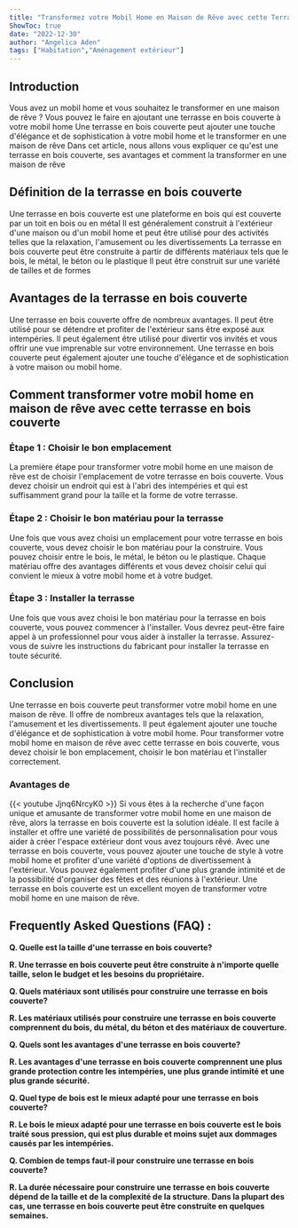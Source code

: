 ```yaml
---
title: "Transformez votre Mobil Home en Maison de Rêve avec cette Terrasse en Bois Couverte!"
ShowToc: true 
date: "2022-12-30"
author: "Angelica Aden" 
tags: ["Habitation","Aménagement extérieur"]
---
```

## Introduction
Vous avez un mobil home et vous souhaitez le transformer en une maison de rêve ? Vous pouvez le faire en ajoutant une terrasse en bois couverte à votre mobil home Une terrasse en bois couverte peut ajouter une touche d'élégance et de sophistication à votre mobil home et le transformer en une maison de rêve Dans cet article, nous allons vous expliquer ce qu'est une terrasse en bois couverte, ses avantages et comment la transformer en une maison de rêve 

## Définition de la terrasse en bois couverte
Une terrasse en bois couverte est une plateforme en bois qui est couverte par un toit en bois ou en métal Il est généralement construit à l'extérieur d'une maison ou d'un mobil home et peut être utilisé pour des activités telles que la relaxation, l'amusement ou les divertissements La terrasse en bois couverte peut être construite à partir de différents matériaux tels que le bois, le métal, le béton ou le plastique Il peut être construit sur une variété de tailles et de formes

## Avantages de la terrasse en bois couverte
Une terrasse en bois couverte offre de nombreux avantages. Il peut être utilisé pour se détendre et profiter de l'extérieur sans être exposé aux intempéries. Il peut également être utilisé pour divertir vos invités et vous offrir une vue imprenable sur votre environnement. Une terrasse en bois couverte peut également ajouter une touche d'élégance et de sophistication à votre maison ou mobil home.

## Comment transformer votre mobil home en maison de rêve avec cette terrasse en bois couverte

### Étape 1 : Choisir le bon emplacement
La première étape pour transformer votre mobil home en une maison de rêve est de choisir l'emplacement de votre terrasse en bois couverte. Vous devez choisir un endroit qui est à l'abri des intempéries et qui est suffisamment grand pour la taille et la forme de votre terrasse.

### Étape 2 : Choisir le bon matériau pour la terrasse
Une fois que vous avez choisi un emplacement pour votre terrasse en bois couverte, vous devez choisir le bon matériau pour la construire. Vous pouvez choisir entre le bois, le métal, le béton ou le plastique. Chaque matériau offre des avantages différents et vous devez choisir celui qui convient le mieux à votre mobil home et à votre budget.

### Étape 3 : Installer la terrasse
Une fois que vous avez choisi le bon matériau pour la terrasse en bois couverte, vous pouvez commencer à l'installer. Vous devrez peut-être faire appel à un professionnel pour vous aider à installer la terrasse. Assurez-vous de suivre les instructions du fabricant pour installer la terrasse en toute sécurité.

## Conclusion
Une terrasse en bois couverte peut transformer votre mobil home en une maison de rêve. Il offre de nombreux avantages tels que la relaxation, l'amusement et les divertissements. Il peut également ajouter une touche d'élégance et de sophistication à votre mobil home. Pour transformer votre mobil home en maison de rêve avec cette terrasse en bois couverte, vous devez choisir le bon emplacement, choisir le bon matériau et l'installer correctement. 

### Avantages de

{{< youtube Jjnq6NrcyK0 >}} 
Si vous êtes à la recherche d'une façon unique et amusante de transformer votre mobil home en une maison de rêve, alors la terrasse en bois couverte est la solution idéale. Il est facile à installer et offre une variété de possibilités de personnalisation pour vous aider à créer l'espace extérieur dont vous avez toujours rêvé. Avec une terrasse en bois couverte, vous pouvez ajouter une touche de style à votre mobil home et profiter d'une variété d'options de divertissement à l'extérieur. Vous pouvez également profiter d'une plus grande intimité et de la possibilité d'organiser des fêtes et des réunions à l'extérieur. Une terrasse en bois couverte est un excellent moyen de transformer votre mobil home en une maison de rêve.

## Frequently Asked Questions (FAQ) :
**Q. Quelle est la taille d'une terrasse en bois couverte?**

**R. Une terrasse en bois couverte peut être construite à n'importe quelle taille, selon le budget et les besoins du propriétaire.**

**Q. Quels matériaux sont utilisés pour construire une terrasse en bois couverte?**

**R. Les matériaux utilisés pour construire une terrasse en bois couverte comprennent du bois, du métal, du béton et des matériaux de couverture.**

**Q. Quels sont les avantages d'une terrasse en bois couverte?**

**R. Les avantages d'une terrasse en bois couverte comprennent une plus grande protection contre les intempéries, une plus grande intimité et une plus grande sécurité.**

**Q. Quel type de bois est le mieux adapté pour une terrasse en bois couverte?**

**R. Le bois le mieux adapté pour une terrasse en bois couverte est le bois traité sous pression, qui est plus durable et moins sujet aux dommages causés par les intempéries.**

**Q. Combien de temps faut-il pour construire une terrasse en bois couverte?**

**R. La durée nécessaire pour construire une terrasse en bois couverte dépend de la taille et de la complexité de la structure. Dans la plupart des cas, une terrasse en bois couverte peut être construite en quelques semaines.**




